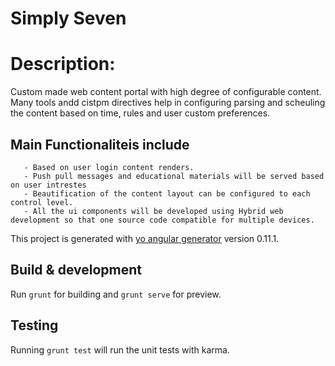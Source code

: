 # Simply Seven

# Description:

  Custom made web content portal with high degree of configurable content. Many tools andd cistpm directives help in configuring parsing and scheuling the content based on time, rules and user custom preferences.
  
  ##  Main Functionaliteis include
  
       - Based on user login content renders.
       - Push pull messages and educational materials will be served based on user intrestes
       - Beautification of the content layout can be configured to each control level.
       - All the ui components will be developed using Hybrid web development so that one source code compatible for multiple devices.


This project is generated with [yo angular generator](https://github.com/yeoman/generator-angular)
version 0.11.1.

## Build & development

Run `grunt` for building and `grunt serve` for preview.

## Testing

Running `grunt test` will run the unit tests with karma.
